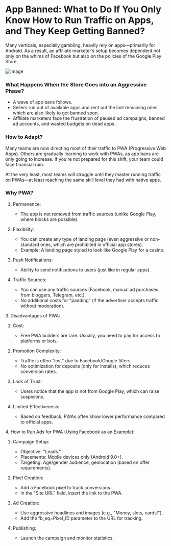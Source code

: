 # App Banned: What to Do If You Only Know How to Run Traffic on Apps, and They Keep Getting Banned?

Many verticals, especially gambling, heavily rely on apps—primarily for Android. As a result, an affiliate marketer’s setup becomes dependent not only on the whims of Facebook but also on the policies of the Google Play Store.

![image](/img/5.3/image1.webp)

### What Happens When the Store Goes into an Aggressive Phase?

* A wave of app bans follows.  
* Sellers run out of available apps and rent out the last remaining ones, which are also likely to get banned soon.  
* Affiliate marketers face the frustration of paused ad campaigns, banned ad accounts, and wasted budgets on dead apps.

### How to Adapt?

Many teams are now directing most of their traffic to PWA (Progressive Web Apps). Others are gradually learning to work with PWAs, as app bans are only going to increase. If you’re not prepared for this shift, your team could face financial ruin.

At the very least, most teams will struggle until they master running traffic on PWAs—at least reaching the same skill level they had with native apps.  

### Why PWA?

1. Permanence:  
   * The app is not removed from traffic sources (unlike Google Play, where blocks are possible).

2. Flexibility:  
   * You can create any type of landing page (even aggressive or non-standard ones, which are prohibited in official app stores).  
   * Example: A landing page styled to look like Google Play for a casino.

3. Push Notifications:  
   * Ability to send notifications to users (just like in regular apps).

4. Traffic Sources:  
   * You can use any traffic sources (Facebook, manual ad purchases from bloggers, Telegram, etc.).  
   * No additional costs for "padding" (if the advertiser accepts traffic without moderation).

3\. Disadvantages of PWA:

1. Cost:  
   * Free PWA builders are rare. Usually, you need to pay for access to platforms or bots.

2. Promotion Complexity:  
   * Traffic is often "lost" due to Facebook/Google filters.  
   * No optimization for deposits (only for installs), which reduces conversion rates.

3. Lack of Trust:  
   * Users notice that the app is not from Google Play, which can raise suspicions.

4. Limited Effectiveness:  
   * Based on feedback, PWAs often show lower performance compared to official apps.

4\. How to Run Ads for PWA (Using Facebook as an Example):

1. Campaign Setup:  
   * Objective: "Leads."  
   * Placements: Mobile devices only (Android 9.0+).  
   * Targeting: Age/gender audience, geolocation (based on offer requirements).

2. Pixel Creation:  
   * Add a Facebook pixel to track conversions.  
   * In the "Site URL" field, insert the link to the PWA.

3. Ad Creation:  
   * Use aggressive headlines and images (e.g., "Money, slots, cards\!").  
   * Add the fb\_eq=Pixel\_ID parameter to the URL for tracking.

4. Publishing:  
   * Launch the campaign and monitor statistics.